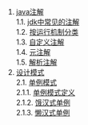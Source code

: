 1. [java注解](./java注解.md#java注解)    
 1.1. [jdk中常见的注解](./java注解.md#jdk中常见的注解)    
 1.2. [按运行机制分类](./java注解.md#按运行机制分类)    
 1.3. [自定义注解](./java注解.md#自定义注解)    
 1.4. [元注解](./java注解.md#元注解)    
 1.5. [解析注解](./java注解.md#解析注解)    
2. [设计模式](./设计模式.md#设计模式)    
 2.1. [单例模式](./单例模式.md#单例模式)    
   2.1.1. [单例模式定义](./单例模式.md#单例模式定义)    
   2.1.2. [饿汉式单例](./单例模式.md#饿汉式单例)    
   2.1.3. [懒汉式单例](./单例模式.md#懒汉式单例)    
